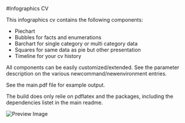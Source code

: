 #Infographics CV

This infographics cv contains the following components:

* Piechart
* Bubbles for facts and enumerations
* Barchart for single category or multi category data
* Squares for same data as pie but other presentation
* Timeline for your cv history

All components can be easily customized/extended. See the parameter description on the various newcommand/newenvironment entries.

See the main.pdf file for example output.

The build does only relie on pdflatex and the packages, including the dependencies listet in the main readme.

![Preview Image](http://jankuester.com/wp-content/uploads/infographics-cv.png "Example Output Preview")
